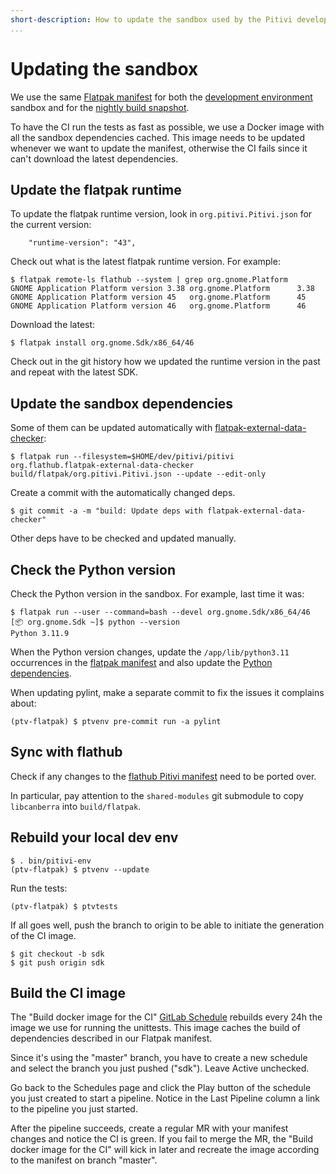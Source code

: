```yaml
---
short-description: How to update the sandbox used by the Pitivi development environment
...
```


# Updating the sandbox

We use the same [Flatpak
manifest](https://gitlab.gnome.org/GNOME/pitivi/blob/master/build/flatpak/org.pitivi.Pitivi.json)
for both the [development environment](HACKING.md) sandbox and for the [nightly
build snapshot](Install_with_flatpak.md).

To have the CI run the tests as fast as possible, we use a Docker image with
all the sandbox dependencies cached. This image needs to be updated whenever
we want to update the manifest, otherwise the CI fails since it can't download
the latest dependencies.

## Update the flatpak runtime

To update the flatpak runtime version, look in `org.pitivi.Pitivi.json` for the
current version:

```
    "runtime-version": "43",
```

Check out what is the latest flatpak runtime version. For example:

```
$ flatpak remote-ls flathub --system | grep org.gnome.Platform
GNOME Application Platform version 3.38	org.gnome.Platform		3.38
GNOME Application Platform version 45	org.gnome.Platform		45
GNOME Application Platform version 46	org.gnome.Platform		46
```

Download the latest:

```
$ flatpak install org.gnome.Sdk/x86_64/46
```

Check out in the git history how we updated the runtime version in the past and
repeat with the latest SDK.


## Update the sandbox dependencies

Some of them can be updated automatically with
[flatpak-external-data-checker](https://github.com/flathub/flatpak-external-data-checker):

```
$ flatpak run --filesystem=$HOME/dev/pitivi/pitivi org.flathub.flatpak-external-data-checker build/flatpak/org.pitivi.Pitivi.json --update --edit-only
```

Create a commit with the automatically changed deps.

```
$ git commit -a -m "build: Update deps with flatpak-external-data-checker"
```

Other deps have to be checked and updated manually.

## Check the Python version

Check the Python version in the sandbox. For example, last time it was:

```
$ flatpak run --user --command=bash --devel org.gnome.Sdk/x86_64/46
[📦 org.gnome.Sdk ~]$ python --version
Python 3.11.9
```

When the Python version changes, update the `/app/lib/python3.11` occurrences
in the [flatpak
manifest](https://gitlab.gnome.org/GNOME/pitivi/blob/master/build/flatpak/org.pitivi.Pitivi.json)
and also update the [Python dependencies](Updating_Python_dependencies.md).

When updating pylint, make a separate commit to fix the issues it complains
about:

```
(ptv-flatpak) $ ptvenv pre-commit run -a pylint
```

## Sync with flathub

Check if any changes to the [flathub Pitivi
manifest](https://github.com/flathub/org.pitivi.Pitivi) need to be ported over.

In particular, pay attention to the `shared-modules` git submodule to copy
`libcanberra` into `build/flatpak`.

## Rebuild your local dev env

```
$ . bin/pitivi-env
(ptv-flatpak) $ ptvenv --update
```

Run the tests:

```
(ptv-flatpak) $ ptvtests
```

If all goes well, push the branch to origin to be able to initiate the
generation of the CI image.

```
$ git checkout -b sdk
$ git push origin sdk
```


## Build the CI image

The "Build docker image for the CI" [GitLab
Schedule](https://gitlab.gnome.org/GNOME/pitivi/-/pipeline_schedules) rebuilds
every 24h the image we use for running the unittests. This image caches
the build of dependencies described in our Flatpak manifest.

Since it's using the "master" branch, you have to create a new schedule and
select the branch you just pushed ("sdk"). Leave Active unchecked.

Go back to the Schedules page and click the Play button of the schedule you just
created to start a pipeline. Notice in the Last Pipeline column a link to the
pipeline you just started.

After the pipeline succeeds, create a regular MR with your manifest changes and
notice the CI is green. If you fail to merge the MR, the "Build docker image for
the CI" will kick in later and recreate the image according to the manifest on
branch "master".
